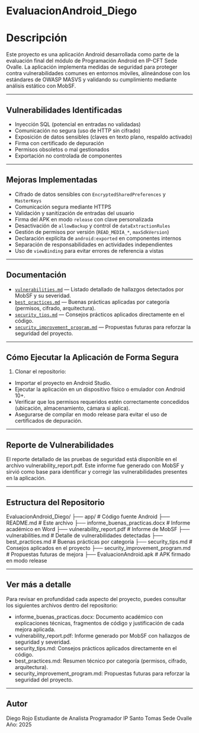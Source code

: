 #  EvaluacionAndroid_Diego

# Descripción  
Este proyecto es una aplicación Android desarrollada como parte de la evaluación final del módulo de Programación Android en IP-CFT Sede Ovalle. La aplicación implementa medidas de seguridad para proteger contra vulnerabilidades comunes en entornos móviles, alineándose con los estándares de OWASP MASVS y validando su cumplimiento mediante análisis estático con MobSF.

---

##  Vulnerabilidades Identificadas

- Inyección SQL (potencial en entradas no validadas)
- Comunicación no segura (uso de HTTP sin cifrado)
- Exposición de datos sensibles (claves en texto plano, respaldo activado)
- Firma con certificado de depuración
- Permisos obsoletos o mal gestionados
- Exportación no controlada de componentes

---

##  Mejoras Implementadas

- Cifrado de datos sensibles con `EncryptedSharedPreferences` y `MasterKeys`
- Comunicación segura mediante HTTPS
- Validación y sanitización de entradas del usuario
- Firma del APK en modo `release` con clave personalizada
- Desactivación de `allowBackup` y control de `dataExtractionRules`
- Gestión de permisos por versión (`READ_MEDIA_*`, `maxSdkVersion`)
- Declaración explícita de `android:exported` en componentes internos
- Separación de responsabilidades en actividades independientes
- Uso de `viewBinding` para evitar errores de referencia a vistas

---

##  Documentación

- [`vulnerabilities.md`](vulnerabilities.md) — Listado detallado de hallazgos detectados por MobSF y su severidad.
- [`best_practices.md`](best_practices.md) — Buenas prácticas aplicadas por categoría (permisos, cifrado, arquitectura).
- [`security_tips.md`](security_tips.md) — Consejos prácticos aplicados directamente en el código.
- [`security_improvement_program.md`](security_improvement_program.md) — Propuestas futuras para reforzar la seguridad del proyecto.

---

##  Cómo Ejecutar la Aplicación de Forma Segura

1. Clonar el repositorio:
- Importar el proyecto en Android Studio.
- Ejecutar la aplicación en un dispositivo físico o emulador con Android 10+.
- Verificar que los permisos requeridos estén correctamente concedidos (ubicación, almacenamiento, cámara si aplica).
- Asegurarse de compilar en modo release para evitar el uso de certificados de depuración.

--- 

##  Reporte de Vulnerabilidades
El reporte detallado de las pruebas de seguridad está disponible en el archivo vulnerability_report.pdf. Este informe fue generado con MobSF y sirvió como base para identificar y corregir las vulnerabilidades presentes en la aplicación.

---

##  Estructura del Repositorio
EvaluacionAndroid_Diego/
├── app/                               # Código fuente Android
├── README.md                          # Este archivo
├── informe_buenas_practicas.docx      # Informe académico en Word
├── vulnerability_report.pdf           # Informe de MobSF
├── vulnerabilities.md                 # Detalle de vulnerabilidades detectadas
├── best_practices.md                  # Buenas prácticas por categoría
├── security_tips.md                   # Consejos aplicados en el proyecto
├── security_improvement_program.md    # Propuestas futuras de mejora
├── EvaluacionAndroid.apk              # APK firmado en modo release

---

##  Ver más a detalle
Para revisar en profundidad cada aspecto del proyecto, puedes consultar los siguientes archivos dentro del repositorio:
-  informe_buenas_practicas.docx: Documento académico con explicaciones técnicas, fragmentos de código y justificación de cada mejora aplicada.
-  vulnerability_report.pdf: Informe generado por MobSF con hallazgos de seguridad y severidad.
-  security_tips.md: Consejos prácticos aplicados directamente en el código.
-  best_practices.md: Resumen técnico por categoría (permisos, cifrado, arquitectura).
-  security_improvement_program.md: Propuestas futuras para reforzar la seguridad del proyecto.

---

##  Autor
Diego Rojo
Estudiante de Analista Programador
IP Santo Tomas Sede Ovalle
Año: 2025
